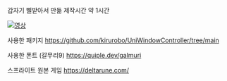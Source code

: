 갑자기 삘받아서 만듦
제작시간 약 1시간

[![영상](https://img.youtube.com/vi/eqq8NC81wcA/0.jpg)](https://www.youtube.com/watch?v=eqq8NC81wcA)

사용한 패키지
https://github.com/kirurobo/UniWindowController/tree/main

사용한 폰트 (갈무리9)
https://quiple.dev/galmuri

스프라이트 원본 게임
https://deltarune.com/
